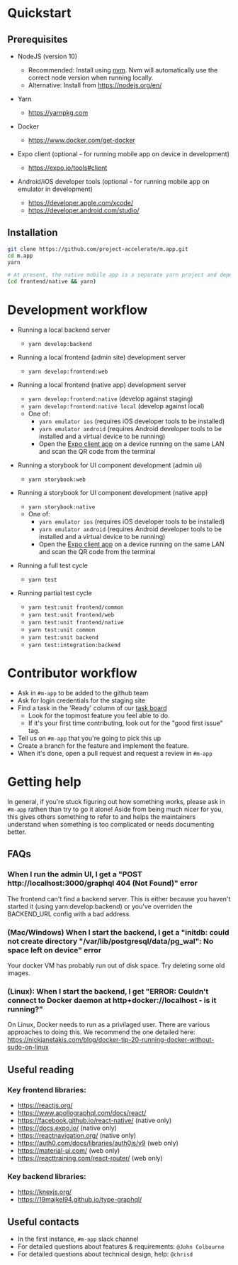 # Quickstart

## Prerequisites

* NodeJS (version 10)
  * Recommended: Install using [nvm](https://github.com/creationix/nvm). Nvm will automatically use the correct node version when running locally.
  * Alternative: Install from https://nodejs.org/en/

* Yarn
  * https://yarnpkg.com

* Docker
  * https://www.docker.com/get-docker

* Expo client (optional - for running mobile app on device in development)
  * https://expo.io/tools#client

* Android/iOS developer tools (optional - for running mobile app on emulator in development)
  * https://developer.apple.com/xcode/
  * https://developer.android.com/studio/

## Installation

```bash
git clone https://github.com/project-accelerate/m.app.git
cd m.app
yarn

# At present, the native mobile app is a separate yarn project and dependencies must be installed separately
(cd frontend/native && yarn)
```

# Development workflow

* Running a local backend server
  * `yarn develop:backend`

* Running a local frontend (admin site) development server
  * `yarn develop:frontend:web`

* Running a local frontend (native app) development server
  * `yarn develop:frontend:native` (develop against staging)
  * `yarn develop:frontend:native local` (develop against local)
  * One of:
    * `yarn emulator ios` (requires iOS developer tools to be installed)
    * `yarn emulator android` (requires Android developer tools to be installed and a virtual device to be running)
    * Open the [Expo client app](https://expo.io/tools#client) on a device running on the same LAN and scan the QR code from the terminal

* Running a storybook for UI component development (admin ui)
  * `yarn storybook:web`

* Running a storybook for UI component development (native app)
  * `yarn storybook:native`
  * One of:
    * `yarn emulator ios` (requires iOS developer tools to be installed)
    * `yarn emulator android` (requires Android developer tools to be installed and a virtual device to be running)
    * Open the [Expo client app](https://expo.io/tools#client) on a device running on the same LAN and scan the QR code from the terminal

* Running a full test cycle
  * `yarn test`

* Running partial test cycle
  * `yarn test:unit frontend/common`
  * `yarn test:unit frontend/web`
  * `yarn test:unit frontend/native`
  * `yarn test:unit common`
  * `yarn test:unit backend`
  * `yarn test:integration:backend`

# Contributor workflow

* Ask in `#m-app` to be added to the github team
* Ask for login credentials for the staging site
* Find a task in the 'Ready' column of our [task board]( https://github.com/project-accelerate/m.app/projects/1)
  * Look for the topmost feature you feel able to do.
  * If it's your first time contributing, look out for the "good first issue" tag.
* Tell us on `#m-app` that you're going to pick this up
* Create a branch for the feature and implement the feature.
* When it's done, open a pull request and request a review in `#m-app`


# Getting help

In general, if you're stuck figuring out how something works, please ask in `#m-app` rathen than try to go it alone! Aside from being much nicer for you, this gives others something to refer to and helps the maintainers understand when something is too complicated or needs documenting better.


## FAQs

### When I run the admin UI, I get a "POST http://localhost:3000/graphql 404 (Not Found)" error

The frontend can't find a backend server. This is either because you haven't started it (using yarn:develop:backend) or you've overriden the BACKEND_URL config with a bad address.

### (Mac/Windows) When I start the backend, I get a "initdb: could not create directory "/var/lib/postgresql/data/pg_wal": No space left on device" error

Your docker VM has probably run out of disk space. Try deleting some old images.


### (Linux): When I start the backend, I get "ERROR: Couldn't connect to Docker daemon at http+docker://localhost - is it running?"

On Linux, Docker needs to run as a privilaged user. There are various approaches to doing this. We recommend the one detailed here: https://nickjanetakis.com/blog/docker-tip-20-running-docker-without-sudo-on-linux


## Useful reading

### Key frontend libraries:
* https://reactjs.org/
* https://www.apollographql.com/docs/react/
* https://facebook.github.io/react-native/ (native only)
* https://docs.expo.io/ (native only)
* https://reactnavigation.org/ (native only)
* https://auth0.com/docs/libraries/auth0js/v9 (web only)
* https://material-ui.com/ (web only)
* https://reacttraining.com/react-router/ (web only)
 
### Key backend libraries:
* https://knexjs.org/
* https://19majkel94.github.io/type-graphql/

## Useful contacts

* In the first instance, `#m-app` slack channel
* For detailed questions about features & requirements: `@John Colbourne`
* For detailed questions about technical design, help: `@chrisd` 
